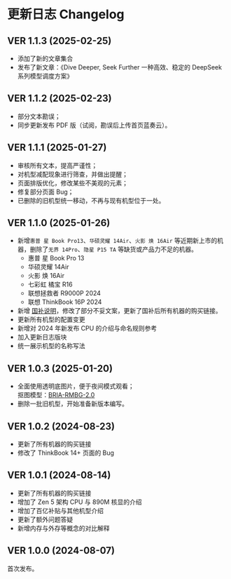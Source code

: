 # 更新日志 Changelog

## VER 1.1.3 (2025-02-25)

- 添加了新的文章集合
- 发布了新文章：《Dive Deeper, Seek Further 一种高效、稳定的 DeepSeek 系列模型调度方案》

## VER 1.1.2 (2025-02-23)

- 部分文本勘误；
- 同步更新发布 PDF 版（试阅，勘误后上传首页蓝奏云）。

## VER 1.1.1 (2025-01-27)

- 审核所有文本，提高严谨性；
- 对机型减配现象进行筛查，并做出提醒；
- 页面排版优化，修改某些不美观的元素；
- 修复部分页面 Bug；
- 已删除的旧机型统一移动，不再与现有机型位于一处。

## VER 1.1.0 (2025-01-26)

- 新增`惠普 星 Book Pro13`、`华硕灵耀 14Air`、`火影 焕 16Air` 等近期新上市的机器，删除了`无界 14Pro`、`隐星 P15 TA` 等缺货或产品力不足的机器。
  - 惠普 星 Book Pro 13
  - 华硕灵耀 14Air
  - 火影 焕 16Air
  - 七彩虹 橘宝 R16
  - 联想拯救者 R9000P 2024
  - 联想 ThinkBook 16P 2024
- 新增 [国补说明](/introduction/购买#国补)，修改了部分不妥文案，更新了国补后所有机器的购买链接。
- 更新所有机型的配置变更
- 新增对 2024 年新发布 CPU 的介绍与命名规则参考
- 加入更新日志版块
- 统一展示机型的名称写法

## VER 1.0.3 (2025-01-20)

- 全面使用透明底图片，便于夜间模式观看；<br/>
  抠图模型：[BRIA-RMBG-2.0](https://huggingface.co/spaces/briaai/BRIA-RMBG-2.0)
- 删除一批旧机型，开始准备新版本编写。

## VER 1.0.2 (2024-08-23)

- 更新了所有机器的购买链接
- 修改了 ThinkBook 14+ 页面的 Bug

## VER 1.0.1 (2024-08-14)

- 更新了所有机器的购买链接
- 增加了 Zen 5 架构 CPU 与 890M 核显的介绍
- 增加了百亿补贴与其他机型介绍
- 更新了额外问题答疑
- 新增内存与外存等概念的对比解释

## VER 1.0.0 (2024-08-07)

首次发布。
